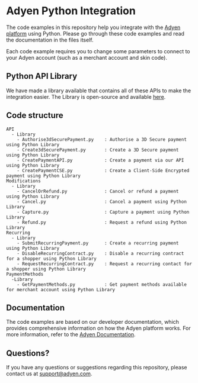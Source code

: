 Adyen Python Integration
==============
The code examples in this repository help you integrate with the [Adyen platform](https://www.adyen.com) using Python. Please go through these code examples and read the documentation in the files itself.

Each code example requires you to change some parameters to connect to your Adyen account (such as a merchant account and skin code).


## Python API Library
We have made a library available that contains all of these APIs to make the integration easier. The Library is open-source and available [here](https://github.com/Adyen/adyen-python-api-library).

## Code structure
```
API
  - Library
    - Authorise3dSecurePayment.py    : Authorise a 3D Secure payment using Python Library
    - Create3dSecurePayment.py       : Create a 3D Secure payment using Python Library
    - CreatePaymentAPI.py            : Create a payment via our API using Python Library
    - CreatePaymentCSE.py            : Create a Client-Side Encrypted payment using Python Library
Modifications
  - Library
    - CancelOrRefund.py              : Cancel or refund a payment using Python Library
    - Cancel.py                      : Cancel a payment using Python Library
    - Capture.py                     : Capture a payment using Python Library
    - Refund.py                      : Request a refund using Python Library
Recurring
  - Library
    - SubmitRecurringPayment.py      : Create a recurring payment using Python Library
    - DisableRecurringContract.py    : Disable a recurring contract for a shopper using Python Library
    - RequestRecurringContract.py    : Request a recurring contact for a shopper using Python Library
PaymentMethods
  -Library
    - GetPaymentMethods.py           : Get payment methods available for merchant account using Python Library
```
## Documentation
The code examples are based on our developer documentation, which provides comprehensive information on how the Adyen platform works. For more information, refer to the [Adyen Documentation](https://docs.adyen.com/).

## Questions?
If you have any questions or suggestions regarding this repository, please contact us at support@adyen.com.
